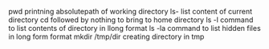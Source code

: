 pwd printning absolutepath of working directory
ls- list content of current directory
cd followed by nothing to bring to home directory
ls -l command to list contents of directory in llong format
ls -la command to list hidden files in long form format
mkdir /tmp/dir creating directory in tmp 
